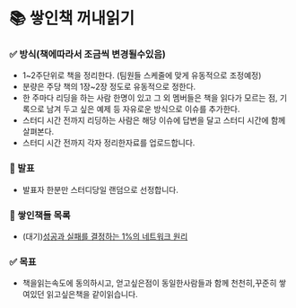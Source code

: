 # 📚 쌓인책 꺼내읽기

### ✅ 방식(책에따라서 조금씩 변경될수있음)

- 1~2주단위로 책을 정리한다. (팀원들 스케줄에 맞게 유동적으로 조정예정)
- 분량은 주당 책의 1장~2장 정도로 유동적으로 정한다.
- 한 주마다 리딩을 하는 사람 한명이 있고 그 외 멤버들은 책을 읽다가 모르는 점, 기록으로 남겨 두고 싶은 예제 등 자유로운 방식으로 이슈를 추가한다.
- 스터디 시간 전까지 리딩하는 사람은 해당 이슈에 답변을 달고 스터디 시간에 함께 살펴본다. 
- 스터디 시간 전까지 각자 정리한자료를 업로드합니다.



### 🎤 발표
- 발표자 한분만 스터디당일 랜덤으로 선정합니다.


### 🛒 쌓인책들 목록
- (대기)[성공과 실패를 결정하는 1%의 네트워크 원리](http://www.yes24.com/Product/Goods/90640081)

### ✅ 목표
- 책을읽는속도에 동의하시고, 얻고싶은점이 동일한사람들과 함께 천천히,꾸준히 쌓여있던 읽고싶은책을 같이읽습니다.
